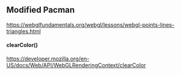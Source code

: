 ## Modified Pacman
https://webglfundamentals.org/webgl/lessons/webgl-points-lines-triangles.html

#### clearColor()
https://developer.mozilla.org/en-US/docs/Web/API/WebGLRenderingContext/clearColor